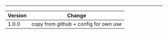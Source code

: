 ---

| Version | Change                                                      |
| ------- | ----------------------------------------------------------- |
| 1.0.0   | copy from github + config for own use                       |
